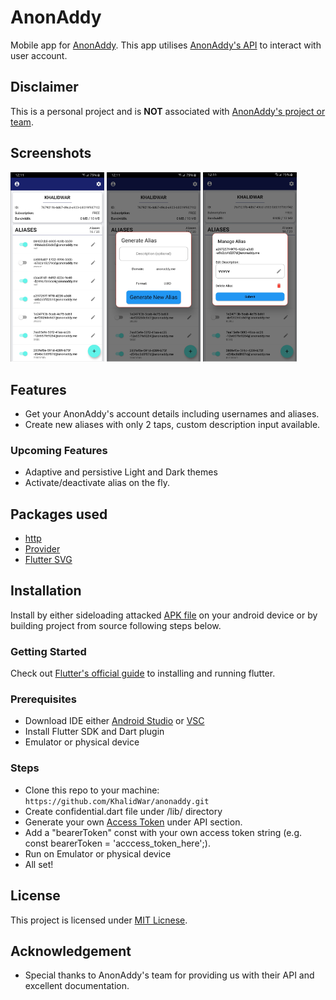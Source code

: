 # AnonAddy
Mobile app for [AnonAddy](https://anonaddy.com/). This app utilises [AnonAddy's API](https://app.anonaddy.com/docs/) to interact with user account.

## Disclaimer
This is a personal project and is **NOT** associated with [AnonAddy's project or team](https://github.com/anonaddy).

## Screenshots
<img src="assets/screenshots/2020-09-19 12.11.35.jpg" width="150"> <img src="assets/screenshots/2020-09-19 12.11.43.jpg" width="150"> <img src="assets/screenshots/2020-09-19 12.11.50.jpg" width="150">


## Features
- Get your AnonAddy's account details including usernames and aliases.
-  Create new aliases with only 2 taps, custom description input available.

### Upcoming Features
- Adaptive and persistive Light and Dark themes
- Activate/deactivate alias on the fly.


## Packages used
- [http](https://pub.dev/packages/http)
- [Provider](https://pub.dev/packages/provider)
- [Flutter SVG](https://pub.dev/packages/flutter_svg)


## Installation
Install by either sideloading attacked [APK file](https://github.com/KhalidWar/anonaddy/releases) on your android device or by building project from source following steps below.

### Getting Started
Check out [Flutter's official guide](https://flutter.dev/docs/get-started/install) to installing and running flutter.

### Prerequisites
- Download IDE either [Android Studio](https://developer.android.com/studio) or [VSC](https://code.visualstudio.com/)
- Install Flutter SDK and Dart plugin
- Emulator or physical device

### Steps
- Clone this repo to your machine: `https://github.com/KhalidWar/anonaddy.git`
- Create confidential.dart file under /lib/ directory
- Generate your own [Access Token](https://app.anonaddy.com/settings) under API section.
- Add a "bearerToken" const with your own access token string (e.g. const bearerToken = 'acccess_token_here';).
- Run on Emulator or physical device
- All set!

## License
This project is licensed under [MIT Licnese](https://github.com/KhalidWar/anonaddy/blob/master/LICENSE).

## Acknowledgement
- Special thanks to AnonAddy's team for providing us with their API and excellent documentation.